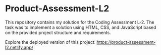 # Product-Assessment-L2
This repository contains my solution for the Coding Assessment L-2. The task was to implement a solution using HTML, CSS, and JavaScript based on the provided project structure and requirements.

Explore the deployed version of this project: https://product-assessment-l2.netlify.app/
